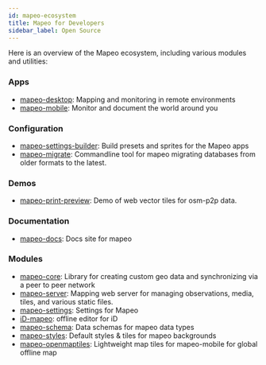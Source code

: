```yaml
---
id: mapeo-ecosystem
title: Mapeo for Developers
sidebar_label: Open Source
---
```


Here is an overview of the Mapeo ecosystem, including various modules and utilities:

### Apps
- [mapeo-desktop](https://github.com/digidem/mapeo-desktop): Mapping and monitoring in remote environments
- [mapeo-mobile](https://github.com/digidem/mapeo-mobile): Monitor and document the world around you

### Configuration
- [mapeo-settings-builder](https://github.com/digidem/mapeo-settings-builder): Build presets and sprites for the Mapeo apps
- [mapeo-migrate](https://github.com/digidem/mapeo-migrate): Commandline tool for mapeo migrating databases from older formats to the latest.

### Demos
- [mapeo-print-preview](https://github.com/digidem/mapeo-print-preview): Demo of web vector tiles for osm-p2p data.

### Documentation
- [mapeo-docs](https://github.com/digidem/Mapeo-docs): Docs site for mapeo

### Modules
- [mapeo-core](https://github.com/digidem/mapeo-core): Library for creating custom geo data and synchronizing via a peer to peer network
- [mapeo-server](https://github.com/digidem/mapeo-server): Mapping web server for managing observations, media, tiles, and various static files.
- [mapeo-settings](https://github.com/digidem/mapeo-settings): Settings for Mapeo
- [iD-mapeo](https://github.com/digidem/iD-mapeo): offline editor for iD
- [mapeo-schema](https://github.com/digidem/mapeo-schema): Data schemas for mapeo data types
- [mapeo-styles](https://github.com/digidem/mapeo-styles): Default styles & tiles for mapeo backgrounds
- [mapeo-openmaptiles](https://github.com/digidem/mapeo-openmaptiles): Lightweight map tiles for mapeo-mobile for global offline map

